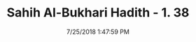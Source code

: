 ---
title        : "Sahih Al-Bukhari Hadith - 1. 38"
date         : 7/25/2018 1:47:59 PM
draft        : false
type         : "hadith"
layout       : "hadith"
BookCode     : "SHB"
VolumeNumber : "1"
HadithNumber : "38"
categories  :  ["Faith-Religion is very easy"]
tags  :  ["Abu Huraira"]
---